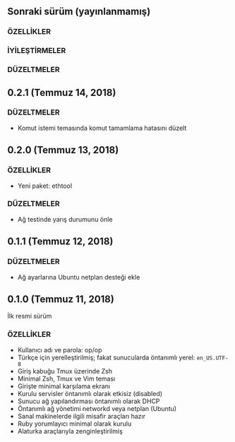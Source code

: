## Sonraki sürüm (yayınlanmamış)

### ÖZELLİKLER

### İYİLEŞTİRMELER

### DÜZELTMELER

## 0.2.1 (Temmuz 14, 2018)

### DÜZELTMELER

- Komut istemi temasında komut tamamlama hatasını düzelt

## 0.2.0 (Temmuz 13, 2018)

### ÖZELLİKLER

- Yeni paket: ethtool

### DÜZELTMELER

- Ağ testinde yarış durumunu önle

## 0.1.1 (Temmuz 12, 2018)

### DÜZELTMELER

- Ağ ayarlarına Ubuntu netplan desteği ekle

## 0.1.0 (Temmuz 11, 2018)

İlk resmi sürüm

### ÖZELLİKLER

- Kullanıcı adı ve parola: op/op
- Türkçe için yerelleştirilmiş; fakat sunucularda öntanımlı yerel: `en_US.UTF-8`
- Giriş kabuğu Tmux üzerinde Zsh
- Minimal Zsh, Tmux ve Vim teması
- Girişte minimal karşılama ekranı
- Kurulu servisler öntanımlı olarak etkisiz (disabled)
- Sunucu ağ yapılandırması öntanımlı olarak DHCP
- Öntanımlı ağ yönetimi networkd veya netplan (Ubuntu)
- Sanal makinelerde ilgili misafir araçları hazır
- Ruby yorumlayıcı minimal olarak kurulu
- Alaturka araçlarıyla zenginleştirilmiş
